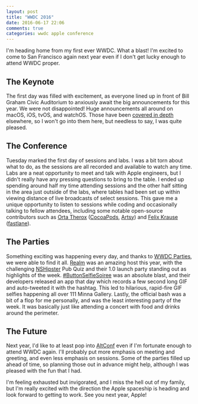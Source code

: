 ```yaml
---
layout: post
title: "WWDC 2016"
date: 2016-06-17 22:06
comments: true
categories: wwdc apple conference
---
```

I'm heading home from my first ever WWDC. What a blast! I'm excited to come to San Francisco again next year even if I don't get lucky enough to attend WWDC proper.

## The Keynote
The first day was filled with excitement, as everyone lined up in front of Bill Graham Civic Auditorium to anxiously await the big announcements for this year. We were not disappointed! Huge announcements all around on macOS, iOS, tvOS, and watchOS. Those have been [covered in depth](http://www.macrumors.com/roundup/wwdc/) elsewhere, so I won't go into them here, but needless to say, I was quite pleased.

## The Conference
Tuesday marked the first day of sessions and labs. I was a bit torn about what to do, as the sessions are all recorded and available to watch any time. Labs are a neat opportunity to meet and talk with Apple engineers, but I didn't really have any pressing questions to bring to the table. I ended up spending around half my time attending sessions and the other half sitting in the area just outside of the labs, where tables had been set up within viewing distance of live broadcasts of select sessions. This gave me a unique opportunity to listen to sessions while coding and occasionally talking to fellow attendees, including some notable open-source contributors such as [Orta Therox](https://twitter.com/orta) ([CocoaPods](https://cocoapods.org), [Artsy](https://artsy.net)) and [Felix Krause](https://twitter.com/KrauseFx) ([fastlane](https://fastlane.tools)).

## The Parties
Something exciting was happening every day, and thanks to [WWDC Parties](https://2016.wwdcparties.com/parties/), we were able to find it all. [Realm](https://realm.io) was an amazing host this year, with the challenging [NSHipster](http://nshipster.com) Pub Quiz and their 1.0 launch party standing out as highlights of the week. [#ButtonSelfieSoiree](https://twitter.com/search?q=%23buttonselfiesoiree) was an absolute blast, and their developers released an app that day which records a few second long GIF and auto-tweeted it with the hashtag. This led to hilarious, rapid-fire GIF selfies happening all over 111 Minna Gallery. Lastly, the official bash was a bit of a flop for me personally, and was the least interesting party of the week. It was basically just like attending a concert with food and drinks around the perimeter.

## The Future
Next year, I'd like to at least pop into [AltConf](http://altconf.com) even if I'm fortunate enough to attend WWDC again. I'll probably put more emphasis on meeting and greeting, and even less emphasis on sessions. Some of the parties filled up ahead of time, so planning those out in advance might help, although I was pleased with the fun that I had.

I'm feeling exhausted but invigorated, and I miss the hell out of my family, but I'm really excited with the direction the Apple spaceship is heading and look forward to getting to work. See you next year, Apple!
